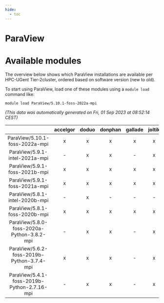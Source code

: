 ```yaml
---
hide:
  - toc
---
```


ParaView
========

# Available modules


The overview below shows which ParaView installations are available per HPC-UGent Tier-2cluster, ordered based on software version (new to old).

To start using ParaView, load one of these modules using a `module load` command like:

```shell
module load ParaView/5.10.1-foss-2022a-mpi
```

*(This data was automatically generated on Fri, 01 Sep 2023 at 08:52:14 CEST)*  

| |accelgor|doduo|donphan|gallade|joltik|skitty|swalot|victini|
| :---: | :---: | :---: | :---: | :---: | :---: | :---: | :---: | :---: |
|ParaView/5.10.1-foss-2022a-mpi|x|x|x|x|x|x|x|x|
|ParaView/5.9.1-intel-2021a-mpi|-|x|x|-|x|x|x|x|
|ParaView/5.9.1-foss-2021b-mpi|x|x|x|x|x|x|x|x|
|ParaView/5.9.1-foss-2021a-mpi|x|x|x|x|x|x|x|x|
|ParaView/5.8.1-intel-2020b-mpi|-|x|-|-|-|-|-|-|
|ParaView/5.8.1-foss-2020b-mpi|x|x|x|x|x|x|x|x|
|ParaView/5.8.0-foss-2020a-Python-3.8.2-mpi|-|x|x|-|x|x|x|x|
|ParaView/5.6.2-foss-2019b-Python-3.7.4-mpi|x|x|x|-|x|x|x|x|
|ParaView/5.4.1-foss-2019b-Python-2.7.16-mpi|-|x|x|-|x|x|x|x|

